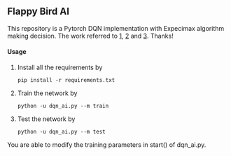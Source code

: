 ## Flappy Bird AI

  This repository is a Pytorch DQN implementation with Expecimax algorithm making decision. The work referred to [1](https://github.com/yenchenlin/DeepLearningFlappyBird), [2](https://github.com/uvipen/Flappy-bird-deep-Q-learning-pytorch) and [3](https://github.com/xmfbit/DQN-FlappyBird). Thanks!



#### Usage

1. Install all the requirements by

   `pip install -r requirements.txt`

2. Train the network by

   `python -u dqn_ai.py --m train`

3. Test the network by 

   `python -u dqn_ai.py --m test`

  You are able to modify the training parameters in start() of dqn_ai.py.
